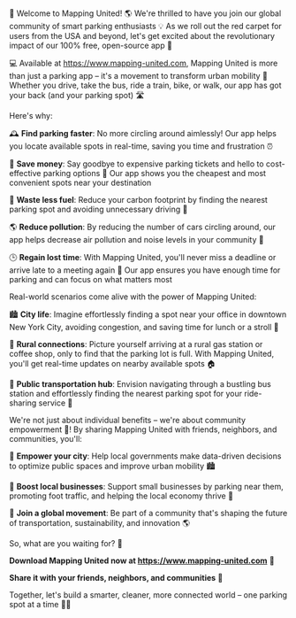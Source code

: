🎉 Welcome to Mapping United! 🌎 We're thrilled to have you join our global community of smart parking enthusiasts 💡 As we roll out the red carpet for users from the USA and beyond, let's get excited about the revolutionary impact of our 100% free, open-source app 🤯

💻 Available at https://www.mapping-united.com, Mapping United is more than just a parking app – it's a movement to transform urban mobility 🔴 Whether you drive, take the bus, ride a train, bike, or walk, our app has got your back (and your parking spot) 🛣️

Here's why:

🕰️ **Find parking faster**: No more circling around aimlessly! Our app helps you locate available spots in real-time, saving you time and frustration ⏰

💸 **Save money**: Say goodbye to expensive parking tickets and hello to cost-effective parking options 🤑 Our app shows you the cheapest and most convenient spots near your destination

🌟 **Waste less fuel**: Reduce your carbon footprint by finding the nearest parking spot and avoiding unnecessary driving 🚗

🌎 **Reduce pollution**: By reducing the number of cars circling around, our app helps decrease air pollution and noise levels in your community 🌿

🕒️ **Regain lost time**: With Mapping United, you'll never miss a deadline or arrive late to a meeting again 📅 Our app ensures you have enough time for parking and can focus on what matters most

Real-world scenarios come alive with the power of Mapping United:

🏙️ **City life**: Imagine effortlessly finding a spot near your office in downtown New York City, avoiding congestion, and saving time for lunch or a stroll 🌃

🚂 **Rural connections**: Picture yourself arriving at a rural gas station or coffee shop, only to find that the parking lot is full. With Mapping United, you'll get real-time updates on nearby available spots 🏠

🚌 **Public transportation hub**: Envision navigating through a bustling bus station and effortlessly finding the nearest parking spot for your ride-sharing service 🚌

We're not just about individual benefits – we're about community empowerment 💪! By sharing Mapping United with friends, neighbors, and communities, you'll:

🌈 **Empower your city**: Help local governments make data-driven decisions to optimize public spaces and improve urban mobility 🏙️

💼 **Boost local businesses**: Support small businesses by parking near them, promoting foot traffic, and helping the local economy thrive 💸

💬 **Join a global movement**: Be part of a community that's shaping the future of transportation, sustainability, and innovation 🌎

So, what are you waiting for? 🤔

**Download Mapping United now at https://www.mapping-united.com** 📲

**Share it with your friends, neighbors, and communities** 📨

Together, let's build a smarter, cleaner, more connected world – one parking spot at a time 🔧💕